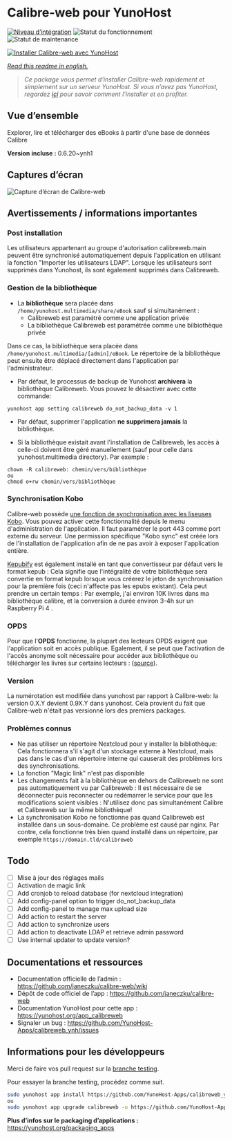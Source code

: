<!--
N.B.: This README was automatically generated by https://github.com/YunoHost/apps/tree/master/tools/README-generator
It shall NOT be edited by hand.
-->

# Calibre-web pour YunoHost

[![Niveau d’intégration](https://dash.yunohost.org/integration/calibreweb.svg)](https://dash.yunohost.org/appci/app/calibreweb) ![Statut du fonctionnement](https://ci-apps.yunohost.org/ci/badges/calibreweb.status.svg) ![Statut de maintenance](https://ci-apps.yunohost.org/ci/badges/calibreweb.maintain.svg)

[![Installer Calibre-web avec YunoHost](https://install-app.yunohost.org/install-with-yunohost.svg)](https://install-app.yunohost.org/?app=calibreweb)

*[Read this readme in english.](./README.md)*

> *Ce package vous permet d’installer Calibre-web rapidement et simplement sur un serveur YunoHost.
Si vous n’avez pas YunoHost, regardez [ici](https://yunohost.org/#/install) pour savoir comment l’installer et en profiter.*

## Vue d’ensemble

Explorer, lire et télécharger des eBooks à partir d'une base de données Calibre

**Version incluse :** 0.6.20~ynh1
## Captures d’écran

![Capture d’écran de Calibre-web](./doc/screenshots/screenshot.png)

## Avertissements / informations importantes


### Post installation

Les utilisateurs appartenant au groupe d'autorisation calibreweb.main peuvent être synchronisé automatiquement depuis l'application en utilisant la fonction "Importer les utilisateurs LDAP".
Lorsque les utilisateurs sont supprimés dans Yunohost, ils sont également supprimés dans Calibreweb.


### Gestion de la bibliothèque

* La **bibliothèque** sera placée dans `/home/yunohost.multimedia/share/eBook` sauf si simultanément :
  - Calibreweb est paramétré comme une application privée
  - La bibliothèque Calibreweb est paramétrée comme une bilbiothèque privée

Dans ce cas, la bibliothèque sera placée dans `/home/yunohost.multimedia/[admin]/eBook`. Le répertoire de la bibliothèque peut ensuite être déplacé directement dans l'application par l'administrateur.

* Par défaut, le processus de backup de Yunohost **archivera** la bibliothèque Calibreweb.
Vous pouvez le désactiver avec cette commande:
```
yunohost app setting calibreweb do_not_backup_data -v 1
```

* Par défaut, supprimer l'application **ne supprimera jamais** la bibliothèque.


* Si la bibliothèque existait avant l'installation de Calibreweb, les accès à celle-ci doivent être géré manuellement (sauf pour celle dans yunohost.multimedia directory). Par exemple :
```
chown -R calibreweb: chemin/vers/bibliothèque
ou
chmod o+rw chemin/vers/bibliothèque
``` 

### Synchronisation Kobo

Calibre-web possède [une fonction de synchronisation avec les liseuses Kobo](https://github.com/janeczku/calibre-web/wiki/Kobo-Integration). Vous pouvez activer cette fonctionnalité depuis le menu d'administration de l'application. Il faut paramétrer le port 443 comme port externe du serveur.
Une permission spécifique "Kobo sync" est créée lors de l'installation de l'application afin de ne pas avoir à exposer l'application entière.

[Kepubify](https://pgaskin.net/kepubify/) est également installé en tant que convertisseur par défaut vers le format kepub : Cela signifie que l'intégralité de votre bibliothèque sera convertie en format kepub lorsque vous créerez le jeton de synchronisation pour la première fois (ceci n'affecte pas les epubs existant). Cela peut prendre un certain temps : Par exemple, j'ai environ 10K livres dans ma bibliothèque calibre, et la conversion a durée environ 3-4h sur un Raspberry Pi 4 .

### OPDS

Pour que l'**OPDS** fonctionne, la plupart des lecteurs OPDS exigent que l'application soit en accès publique.
Egalement, il se peut que l'activation de l'accès anonyme soit nécessaire pour accéder aux bibliothèque ou télécharger les livres sur certains lecteurs : ([source](https://github.com/janeczku/calibre-web/wiki/FAQ#which-opds-readers-work-with-calibre-web)).

### Version

La numérotation est modifiée dans yunohost par rapport à Calibre-web: la version 0.X.Y devient 0.9X.Y dans yunohost. Cela provient du fait que Calibre-web n'était pas versionné lors des premiers packages.

### Problèmes connus

* Ne pas utiliser un répertoire Nextcloud pour y installer la bibliothèque: Cela fonctionnera s'il s'agit d'un stockage externe à Nextcloud, mais pas dans le cas d'un répertoire interne qui causerait des problèmes lors des synchronisations. 
* La fonction "Magic link" n'est pas disponible
* Les changements fait à la bibliothèque en dehors de Calibreweb ne sont pas automatiquement vu par Calibreweb : Il est nécessaire de se déconnecter puis reconnecter ou redémarrer le service pour que les modifications soient visibles : N'utilisez donc pas simultanément Calibre et Calibreweb sur la même bibliothèque!
* La synchronisation Kobo ne fonctionne pas quand Calibreweb est installée dans un sous-domaine. Ce problème est causé par nginx. Par contre, cela fonctionne très bien quand installé dans un répertoire, par exemple `https://domain.tld/calibreweb`

## Todo
- [ ] Mise à jour des réglages mails
- [ ] Activation de magic link
- [ ] Add cronjob to reload database (for nextcloud integration)
- [ ] Add config-panel option to trigger do_not_backup_data
- [ ] Add config-panel to manage max upload size
- [ ] Add action to restart the server
- [ ] Add action to synchronize users
- [ ] Add action to deactivate LDAP et retrieve admin password
- [ ] Use internal updater to update version?

## Documentations et ressources

* Documentation officielle de l’admin : <https://github.com/janeczku/calibre-web/wiki>
* Dépôt de code officiel de l’app : <https://github.com/janeczku/calibre-web>
* Documentation YunoHost pour cette app : <https://yunohost.org/app_calibreweb>
* Signaler un bug : <https://github.com/YunoHost-Apps/calibreweb_ynh/issues>

## Informations pour les développeurs

Merci de faire vos pull request sur la [branche testing](https://github.com/YunoHost-Apps/calibreweb_ynh/tree/testing).

Pour essayer la branche testing, procédez comme suit.

``` bash
sudo yunohost app install https://github.com/YunoHost-Apps/calibreweb_ynh/tree/testing --debug
ou
sudo yunohost app upgrade calibreweb -u https://github.com/YunoHost-Apps/calibreweb_ynh/tree/testing --debug
```

**Plus d’infos sur le packaging d’applications :** <https://yunohost.org/packaging_apps>
